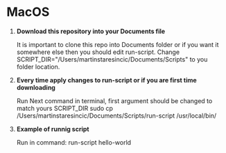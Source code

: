 <h1> MacOS </h1>

1.  **Download this repository into your Documents file**

    It is important to clone this repo into Documents folder or if you want it somewhere else then you should edit run-script. Change SCRIPT_DIR="/Users/martinstaresincic/Documents/Scripts" to you folder location.

2.  **Every time apply changes to run-script or if you are first time downloading**

    Run Next command in terminal, first argument should be changed to match yours SCRIPT_DIR
    sudo cp /Users/martinstaresincic/Documents/Scripts/run-script /usr/local/bin/

3.  **Example of runnig script**

    Run in command:
    run-script hello-world
